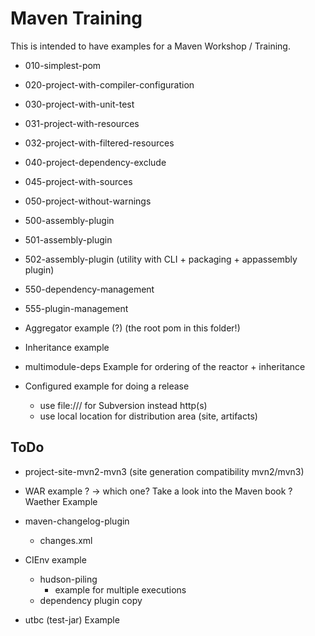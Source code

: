 Maven Training
==============

This is intended to have examples for a Maven Workshop / Training.

* 010-simplest-pom
* 020-project-with-compiler-configuration
* 030-project-with-unit-test
* 031-project-with-resources
* 032-project-with-filtered-resources
* 040-project-dependency-exclude
* 045-project-with-sources
* 050-project-without-warnings

* 500-assembly-plugin
* 501-assembly-plugin
* 502-assembly-plugin (utility with CLI + packaging + appassembly plugin)

* 550-dependency-management
* 555-plugin-management

* Aggregator example (?) (the root pom in this folder!)

* Inheritance example


* multimodule-deps
  Example for ordering of the reactor + inheritance

* Configured example for doing a release
  - use file:/// for Subversion instead http(s)
  - use local location for distribution area (site, artifacts)

ToDo
----

* project-site-mvn2-mvn3 (site generation compatibility mvn2/mvn3)

* WAR example ?
  -> which one? Take a look into the Maven book ? Waether Example

* maven-changelog-plugin
  - changes.xml 

* CIEnv example
  - hudson-piling
    - example for multiple executions
  - dependency plugin copy

* utbc (test-jar) Example



